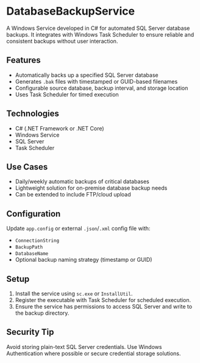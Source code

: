 # DatabaseBackupService

A Windows Service developed in C# for automated SQL Server database backups. It integrates with Windows Task Scheduler to ensure reliable and consistent backups without user interaction.

## Features

- Automatically backs up a specified SQL Server database
- Generates `.bak` files with timestamped or GUID-based filenames
- Configurable source database, backup interval, and storage location
- Uses Task Scheduler for timed execution

## Technologies

- C# (.NET Framework or .NET Core)
- Windows Service
- SQL Server
- Task Scheduler

## Use Cases

- Daily/weekly automatic backups of critical databases
- Lightweight solution for on-premise database backup needs
- Can be extended to include FTP/cloud upload

## Configuration

Update `app.config` or external `.json`/`.xml` config file with:

- `ConnectionString`
- `BackupPath`
- `DatabaseName`
- Optional backup naming strategy (timestamp or GUID)

## Setup

1. Install the service using `sc.exe` or `InstallUtil`.
2. Register the executable with Task Scheduler for scheduled execution.
3. Ensure the service has permissions to access SQL Server and write to the backup directory.

## Security Tip

Avoid storing plain-text SQL Server credentials. Use Windows Authentication where possible or secure credential storage solutions.
